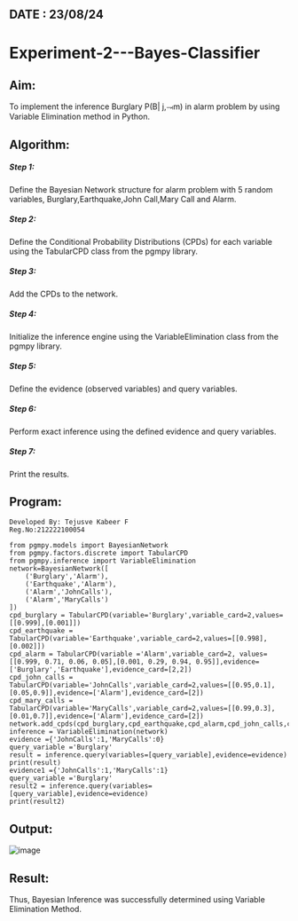 ## DATE : 23/08/24
# Experiment-2---Bayes-Classifier
## Aim:
To implement the inference Burglary P(B| j,⥗m) in alarm problem by using Variable Elimination method in Python.
## Algorithm:
##### Step 1: 
Define the Bayesian Network structure for alarm problem with 5 random variables, Burglary,Earthquake,John Call,Mary Call and Alarm.

##### Step 2: 
Define the Conditional Probability Distributions (CPDs) for each variable using the TabularCPD class from the pgmpy library.

##### Step 3: 
Add the CPDs to the network.

##### Step 4: 
Initialize the inference engine using the VariableElimination class from the pgmpy library.

##### Step 5: 
Define the evidence (observed variables) and query variables.

##### Step 6:
Perform exact inference using the defined evidence and query variables.

##### Step 7: 
Print the results.

## Program:
```
Developed By: Tejusve Kabeer F 
Reg.No:212222100054
```
```
from pgmpy.models import BayesianNetwork
from pgmpy.factors.discrete import TabularCPD
from pgmpy.inference import VariableElimination
network=BayesianNetwork([
    ('Burglary','Alarm'),
    ('Earthquake','Alarm'),
    ('Alarm','JohnCalls'),
    ('Alarm','MaryCalls')
])
cpd_burglary = TabularCPD(variable='Burglary',variable_card=2,values=[[0.999],[0.001]])
cpd_earthquake = TabularCPD(variable='Earthquake',variable_card=2,values=[[0.998],[0.002]])
cpd_alarm = TabularCPD(variable ='Alarm',variable_card=2, values=[[0.999, 0.71, 0.06, 0.05],[0.001, 0.29, 0.94, 0.95]],evidence=['Burglary','Earthquake'],evidence_card=[2,2])
cpd_john_calls = TabularCPD(variable='JohnCalls',variable_card=2,values=[[0.95,0.1],[0.05,0.9]],evidence=['Alarm'],evidence_card=[2])
cpd_mary_calls = TabularCPD(variable='MaryCalls',variable_card=2,values=[[0.99,0.3],[0.01,0.7]],evidence=['Alarm'],evidence_card=[2])
network.add_cpds(cpd_burglary,cpd_earthquake,cpd_alarm,cpd_john_calls,cpd_mary_calls)
inference = VariableElimination(network)
evidence ={'JohnCalls':1,'MaryCalls':0}
query_variable ='Burglary'
result = inference.query(variables=[query_variable],evidence=evidence)
print(result)
evidence1 ={'JohnCalls':1,'MaryCalls':1}
query_variable ='Burglary'
result2 = inference.query(variables=[query_variable],evidence=evidence)
print(result2)
```

## Output:
![image](https://github.com/ManojTella/Ex2---AAI/assets/94883876/f03f2de6-e3e6-46e3-afcf-7d618bfd1525)


## Result:
Thus, Bayesian Inference was successfully determined using Variable Elimination Method.



